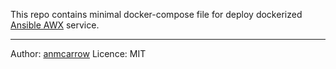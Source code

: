 This repo contains minimal docker-compose file for
deploy dockerized [Ansible AWX](https://github.com/ansible/awx) service.

---
Author: [anmcarrow](mailto:mb@mcrrw.me) 
Licence: MIT
